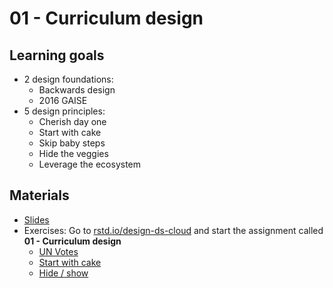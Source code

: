 # 01 - Curriculum design

## Learning goals

- 2 design foundations:
  - Backwards design
  - 2016 GAISE
- 5 design principles:
  - Cherish day one
  - Start with cake
  - Skip baby steps
  - Hide the veggies
  - Leverage the ecosystem

## Materials

- [Slides](https://rstudio-conf-2020.github.io/design-ds-classroom/materials/01-curriculum-design/slides/01-curriculum-design.html#1)
- Exercises: Go to [rstd.io/design-ds-cloud](http://rstd.io/design-ds-cloud) and start the assignment called **01 - Curriculum design**
  - [UN Votes](https://github.com/rstudio-conf-2020/design-ds-classroom/blob/master/materials/01-curriculum-design/exercises/un-votes/un-votes.Rmd)
  - [Start with cake](https://github.com/rstudio-conf-2020/design-ds-classroom/blob/master/materials/01-curriculum-design/exercises/start-with-cake/start-with-cake.Rmd)
  - [Hide / show](https://github.com/rstudio-conf-2020/design-ds-classroom/blob/master/materials/01-curriculum-design/exercises/hide-show/hide-show.Rmd)
  